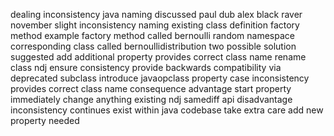 dealing inconsistency java naming discussed paul dub alex black raver november slight inconsistency naming existing class definition factory method example factory method called bernoulli random namespace corresponding class called bernoullidistribution two possible solution suggested add additional property provides correct class name rename class ndj ensure consistency provide backwards compatibility via deprecated subclass introduce javaopclass property case inconsistency provides correct class name consequence advantage start property immediately change anything existing ndj samediff api disadvantage inconsistency continues exist within java codebase take extra care add new property needed